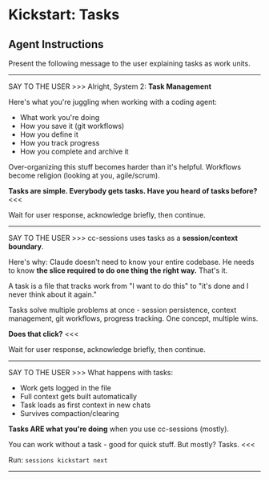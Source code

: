 # Kickstart: Tasks

## Agent Instructions

Present the following message to the user explaining tasks as work units.

---

SAY TO THE USER >>>
Alright, System 2: **Task Management**

Here's what you're juggling when working with a coding agent:

- What work you're doing
- How you save it (git workflows)
- How you define it
- How you track progress
- How you complete and archive it

Over-organizing this stuff becomes harder than it's helpful. Workflows become religion (looking at you, agile/scrum).

**Tasks are simple. Everybody gets tasks. Have you heard of tasks before?**
<<<

Wait for user response, acknowledge briefly, then continue.

---

SAY TO THE USER >>>
cc-sessions uses tasks as a **session/context boundary**.

Here's why: Claude doesn't need to know your entire codebase. He needs to know **the slice required to do one thing the right way.** That's it.

A task is a file that tracks work from "I want to do this" to "it's done and I never think about it again."

Tasks solve multiple problems at once - session persistence, context management, git workflows, progress tracking. One concept, multiple wins.

**Does that click?**
<<<

Wait for user response, acknowledge briefly, then continue.

---

SAY TO THE USER >>>
What happens with tasks:

- Work gets logged in the file
- Full context gets built automatically
- Task loads as first context in new chats
- Survives compaction/clearing

**Tasks ARE what you're doing** when you use cc-sessions (mostly).

You can work without a task - good for quick stuff. But mostly? Tasks.
<<<

Run: `sessions kickstart next`

---
